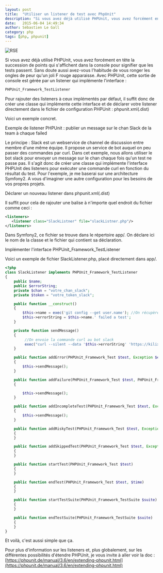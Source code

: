 ```yaml
---
layout: post
title:  "Utiliser un listener de test avec PhpUnit"
description: "Si vous avez déjà utilisé PHPUnit, vous avez forcément en tête la succession de points qui s'affichent dans la console pour signifier que les tests passent. Sans doute aussi avez-vous l'habitude de vous ronger les ongles de peur qu'un joli F rouge apparaisse."
date:   2015-06-04 14:49:34
author: Sébastien Le Gall
category: php
tags: [php, phpunit]
---
```

![RSE](http://le-gall.net/seb/blog-php/wp-content/uploads/2014/09/logo1-600x267.jpg)

Si vous avez déjà utilisé PHPUnit, vous avez forcément en tête la succession de points qui s'affichent dans la console pour signifier que les tests passent. Sans doute aussi avez-vous l'habitude de vous ronger les ongles de peur qu'un joli F rouge apparaisse.  Avec PHPUnit, cette sortie de console est gérée par un listener qui implémente l'interface :

~~~ php
PHPUnit_Framework_TestListener
~~~

Pour rajouter des listeners à ceux implémentés par défaut, il suffit donc de créer une classe qui implémente cette interface et de déclarer votre listener directement dans le fichier de configuration PHPUnit : phpunit.xml(.dist)
<!--more-->
Voici un exemple concret.


Exemple de listener PHPUnit : publier un message sur le chan Slack de la team à chaque failed

Le principe :  Slack est un webservice de channel de discussion entre membre d'une même équipe. Il propose un service de bot auquel on peu passer des commandes par curl. Dans cet exemple, nous allons utiliser le bot slack pour envoyer un message sur le chan chaque fois qu'un test ne passe pas. Il s'agit donc de créer une classe qui implémente l'interface PHPUnit des listeners pour exécuter une commande curl en fonction du résultat du test. Pour l'exemple, je me baserai sur une architecture Symfony2. A vous d'imaginer une autre configuration pour les besoins de vos propres projets.

Déclarer un nouveau listener dans phpunit.xml(.dist)

Il suffit pour cela de rajouter une balise à n'importe quel endroit du fichier comme ceci :

~~~ xml
<listeners>
   <listener class="SlackListner" file="slackListner.php"/>
</listeners>
~~~

Dans Symfony2, ce fichier se trouve dans le répertoire app/. On déclare ici le nom de la classe et le fichier qui contient sa déclaration.

Implémenter l'interface PHPUnit_Framework_TestListener

Voici un exemple de fichier SlackListener.php, placé directement dans app/.

~~~ php
<?php
class SlackListener implements PHPUnit_Framework_TestListener
{
    public $name;
    public $errorString;
    private $chan = "votre_chan_slack";
    private $token = "votre_token_slack";

    public function __construct()
    {
        $this->name = exec('git config --get user.name'); //On récupère le nom d'utilisateur git
        $this->errorString = $this->name.' failed a test';
    }

    private function sendMessage()
    {
         //On envoie la commande curl au bot slack
         exec("curl --silent --data '$this->errorString' 'https://kilix.slack.com/services/hooks/slackbot?token=$token&channel=%23$chan'");  
    }

    public function addError(PHPUnit_Framework_Test $test, Exception $e, $time)
    {
        $this->sendMessage();
    }

    public function addFailure(PHPUnit_Framework_Test $test, PHPUnit_Framework_AssertionFailedError $e, $time)
    {

        $this->sendMessage();
    }

    public function addIncompleteTest(PHPUnit_Framework_Test $test, Exception $e, $time)
    {
        $this->sendMessage();
    }

    public function addRiskyTest(PHPUnit_Framework_Test $test, Exception $e, $time)
    {
    }

    public function addSkippedTest(PHPUnit_Framework_Test $test, Exception $e, $time)
    {
    }

    public function startTest(PHPUnit_Framework_Test $test)
    {
    }

    public function endTest(PHPUnit_Framework_Test $test, $time)
    {
    }

    public function startTestSuite(PHPUnit_Framework_TestSuite $suite)
    {
    }

    public function endTestSuite(PHPUnit_Framework_TestSuite $suite)
    {
    }
}

~~~

Et voilà, c'est aussi simple que ça.

Pour plus d'information sur les listeners et, plus globalement, sur les différentes possibilités d'étendre PHPUnit, je vous invite à aller voir la doc : [https://phpunit.de/manual/3.6/en/extending-phpunit.html](https://phpunit.de/manual/3.6/en/extending-phpunit.html)
